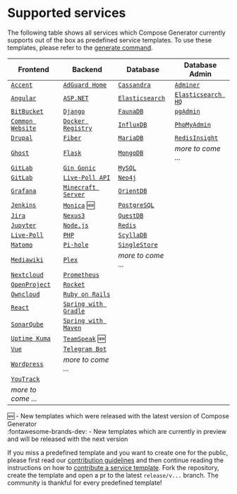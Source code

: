 # Supported services

The following table shows all services which Compose Generator currently supports out of the box as predefined service templates. To use these templates, please refer to the [generate command](../usage/generate).

| Frontend                                                                                                                                                      | Backend                                                                                                                                                              | Database                                                                                                                                                      | Database Admin                                                                                                                                                   |
| ------------------------------------------------------------------------------------------------------------------------------------------------------------- | -------------------------------------------------------------------------------------------------------------------------------------------------------------------- | ------------------------------------------------------------------------------------------------------------------------------------------------------------- | ---------------------------------------------------------------------------------------------------------------------------------------------------------------- |
| [`Accent`](https://github.com/compose-generator/compose-generator/tree/release/v1.5.x/predefined-services/frontend/accent)                                    | [`AdGuard Home`](https://github.com/compose-generator/compose-generator/tree/release/v1.5.x/predefined-services/backend/adguard-home)                                | [`Cassandra`](https://github.com/compose-generator/compose-generator/tree/release/v1.5.x/predefined-services/database/cassandra)                              | [`Adminer`](https://github.com/compose-generator/compose-generator/tree/release/v1.5.x/predefined-services/db-admin/adminer)                                     |
| [`Angular`](https://github.com/compose-generator/compose-generator/tree/release/v1.5.x/predefined-services/frontend/angular)                                  | [`ASP.NET`](https://github.com/compose-generator/compose-generator/tree/release/v1.5.x/predefined-services/backend/aspnet)                                           | [`Elasticsearch`](https://github.com/compose-generator/compose-generator/tree/release/v1.5.x/predefined-services/database/elasticsearch)                      | [`Elasticsearch HQ`](https://github.com/compose-generator/compose-generator/tree/release/v1.5.x/predefined-services/db-admin/elasticsearch-hq)                   |
| [`BitBucket`](https://github.com/compose-generator/compose-generator/tree/release/v1.5.x/predefined-services/frontend/bitbucket)                              | [`Django`](https://github.com/compose-generator/compose-generator/tree/release/v1.5.x/predefined-services/backend/django)                                            | [`FaunaDB`](https://github.com/compose-generator/compose-generator/tree/release/v1.5.x/predefined-services/database/faunadb)                                  | [`pgAdmin`](https://github.com/compose-generator/compose-generator/tree/release/v1.5.x/predefined-services/db-admin/pgadmin)                                     |
| [`Common Website`](https://github.com/compose-generator/compose-generator/tree/release/v1.5.x/predefined-services/frontend/common-website)                    | [`Docker Registry`](https://github.com/compose-generator/compose-generator/tree/release/v1.5.x/predefined-services/backend/docker-registry)                          | [`InfluxDB`](https://github.com/compose-generator/compose-generator/tree/release/v1.5.x/predefined-services/database/influxdb)                                | [`PhpMyAdmin`](https://github.com/compose-generator/compose-generator/tree/release/v1.5.x/predefined-services/db-admin/phpmyadmin)                               |
| [`Drupal`](https://github.com/compose-generator/compose-generator/tree/release/v1.5.x/predefined-services/frontend/drupal)                                    | [`Fiber`](https://github.com/compose-generator/compose-generator/tree/release/v1.5.x/predefined-services/backend/fiber)                                              | [`MariaDB`](https://github.com/compose-generator/compose-generator/tree/release/v1.5.x/predefined-services/database/mariadb)                                  | [`RedisInsight`](https://github.com/compose-generator/compose-generator/tree/release/v1.5.x/predefined-services/db-admin/redis-insight)                          |
| [`Ghost`](https://github.com/compose-generator/compose-generator/tree/release/v1.5.x/predefined-services/frontend/ghost)                                      | [`Flask`](https://github.com/compose-generator/compose-generator/tree/release/v1.5.x/predefined-services/backend/flask)                                              | [`MongoDB`](https://github.com/compose-generator/compose-generator/tree/release/v1.5.x/predefined-services/database/mongodb)                                  | *more to come ...*                                                                                                                                               |
| [`GitLab`](https://github.com/compose-generator/compose-generator/tree/release/v1.5.x/predefined-services/frontend/gitlab)                                    | [`Gin Gonic`](https://github.com/compose-generator/compose-generator/tree/release/v1.5.x/predefined-services/backend/gin)                                            | [`MySQL`](https://github.com/compose-generator/compose-generator/tree/release/v1.5.x/predefined-services/database/mysql)                                      |                                                                                                                                                                  |
| [`GitLab`](https://github.com/compose-generator/compose-generator/tree/release/v1.5.x/predefined-services/frontend/gitlab)                                    | [`Live-Poll API`](https://github.com/compose-generator/compose-generator/tree/release/v1.5.x/predefined-services/backend/live-poll-api)                              | [`Neo4j`](https://github.com/compose-generator/compose-generator/tree/release/v1.5.x/predefined-services/database/neo4j)                                      |                                                                                                                                                                  |
| [`Grafana`](https://github.com/compose-generator/compose-generator/tree/release/v1.5.x/predefined-services/frontend/grafana)                                  | [`Minecraft Server`](https://github.com/compose-generator/compose-generator/tree/release/v1.5.x/predefined-services/backend/minecraft-server)                        | [`OrientDB`](https://github.com/compose-generator/compose-generator/tree/release/v1.5.x/predefined-services/database/orientdb)                                |                                                                                                                                                                  |
| [`Jenkins`](https://github.com/compose-generator/compose-generator/tree/release/v1.5.x/predefined-services/frontend/jenkins)                                  | [`Monica`](https://github.com/compose-generator/compose-generator/tree/release/v1.5.x/predefined-services/backend/monica) :new:                                      | [`PostgreSQL`](https://github.com/compose-generator/compose-generator/tree/release/v1.5.x/predefined-services/database/postgres)                              |                                                                                                                                                                  |
| [`Jira`](https://github.com/compose-generator/compose-generator/tree/release/v1.5.x/predefined-services/frontend/jira)                                        | [`Nexus3`](https://github.com/compose-generator/compose-generator/tree/release/v1.5.x/predefined-services/backend/nexus)                                             | [`QuestDB`](https://github.com/compose-generator/compose-generator/tree/release/v1.5.x/predefined-services/database/questdb)                                  |                                                                                                                                                                  |
| [`Jupyter`](https://github.com/compose-generator/compose-generator/tree/release/v1.5.x/predefined-services/frontend/jupyter)                                  | [`Node.js`](https://github.com/compose-generator/compose-generator/tree/release/v1.5.x/predefined-services/backend/node)                                             | [`Redis`](https://github.com/compose-generator/compose-generator/tree/release/v1.5.x/predefined-services/database/redis)                                      |                                                                                                                                                                  |
| [`Live-Poll`](https://github.com/compose-generator/compose-generator/tree/release/v1.5.x/predefined-services/frontend/live-poll)                              | [`PHP`](https://github.com/compose-generator/compose-generator/tree/release/v1.5.x/predefined-services/backend/php)                                                  | [`ScyllaDB`](https://github.com/compose-generator/compose-generator/tree/release/v1.5.x/predefined-services/database/scylladb)                                |                                                                                                                                                                  |
| [`Matomo`](https://github.com/compose-generator/compose-generator/tree/release/v1.5.x/predefined-services/frontend/matomo)                                    | [`Pi-hole`](https://github.com/compose-generator/compose-generator/tree/release/v1.5.x/predefined-services/backend/pi-hole)                                          | [`SingleStore`](https://github.com/compose-generator/compose-generator/tree/release/v1.5.x/predefined-services/database/singlestore)                          |                                                                                                                                                                  |
| [`Mediawiki`](https://github.com/compose-generator/compose-generator/tree/release/v1.5.x/predefined-services/frontend/mediawiki)                              | [`Plex`](https://github.com/compose-generator/compose-generator/tree/release/v1.5.x/predefined-services/backend/plex)                                                | *more to come ...*                                                                                                                                            |                                                                                                                                                                  |
| [`Nextcloud`](https://github.com/compose-generator/compose-generator/tree/release/v1.5.x/predefined-services/frontend/nextcloud)                              | [`Prometheus`](https://github.com/compose-generator/compose-generator/tree/release/v1.5.x/predefined-services/backend/prometheus)                                    |                                                                                                                                                               |                                                                                                                                                                  |
| [`OpenProject`](https://github.com/compose-generator/compose-generator/tree/release/v1.5.x/predefined-services/frontend/openproject)                          | [`Rocket`](https://github.com/compose-generator/compose-generator/tree/release/v1.5.x/predefined-services/backend/rocket)                                            |                                                                                                                                                               |                                                                                                                                                                  |
| [`Owncloud`](https://github.com/compose-generator/compose-generator/tree/release/v1.5.x/predefined-services/frontend/owncloud)                                | [`Ruby on Rails`](https://github.com/compose-generator/compose-generator/tree/release/v1.5.x/predefined-services/backend/rails)                                      |                                                                                                                                                               |                                                                                                                                                                  |
| [`React`](https://github.com/compose-generator/compose-generator/tree/release/v1.5.x/predefined-services/frontend/react)                                      | [`Spring with Gradle`](https://github.com/compose-generator/compose-generator/tree/release/v1.5.x/predefined-services/backend/spring-gradle)                         |                                                                                                                                                               |                                                                                                                                                                  |
| [`SonarQube`](https://github.com/compose-generator/compose-generator/tree/release/v1.5.x/predefined-services/frontend/sonarqube)                              | [`Spring with Maven`](https://github.com/compose-generator/compose-generator/tree/release/v1.5.x/predefined-services/backend/spring-maven)                           |                                                                                                                                                               |                                                                                                                                                                  |
| [`Uptime Kuma`](https://github.com/compose-generator/compose-generator/tree/release/v1.5.x/predefined-services/frontend/uptime-kuma)                          | [`TeamSpeak`](https://github.com/compose-generator/compose-generator/tree/release/v1.5.x/predefined-services/backend/teamspeak) :new:                                |                                                                                                                                                               |                                                                                                                                                                  |
| [`Vue`](https://github.com/compose-generator/compose-generator/tree/release/v1.5.x/predefined-services/frontend/vue)                                          | [`Telegram Bot`](https://github.com/compose-generator/compose-generator/tree/release/v1.5.x/predefined-services/backend/telegram-bot)                                |                                                                                                                                                               |                                                                                                                                                                  |
| [`Wordpress`](https://github.com/compose-generator/compose-generator/tree/release/v1.5.x/predefined-services/frontend/wordpress)                              | *more to come ...*                                                                                                                                                   |                                                                                                                                                               |                                                                                                                                                                  |
| [`YouTrack`](https://github.com/compose-generator/compose-generator/tree/release/v1.5.x/predefined-services/frontend/youtrack)                                |                                                                                                                                                                      |                                                                                                                                                               |                                                                                                                                                                  |
| *more to come ...*                                                                                                                                            |                                                                                                                                                                      |                                                                                                                                                               |                                                                                                                                                                  |

:new: - New templates which were released with the latest version of Compose Generator <br>
:fontawesome-brands-dev: - New templates which are currently in preview and will be released with the next version

If you miss a predefined template and you want to create one for the public, please first read our [contribution guidelines](../contributing) and then continue reading the instructions on how to [contribute a service template](https://github.com/compose-generator/compose-generator/blob/docs/supported-services-page/predefined-services/README.md). Fork the repository, create the template and open a pr to the latest `release/v...` branch. The community is thankful for every predefined template!